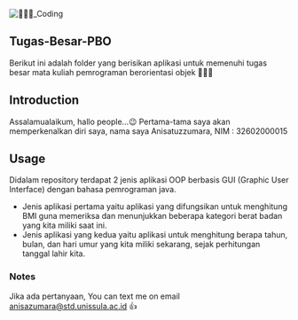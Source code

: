 ![👩🏽‍💻_Coding](https://user-images.githubusercontent.com/76422839/148256922-97439797-72a5-40de-9c47-f42d9c049d42.png)

## Tugas-Besar-PBO
Berikut ini adalah folder yang berisikan aplikasi untuk memenuhi tugas besar mata kuliah pemrograman berorientasi objek :woman_student::page_facing_up: 

## Introduction
Assalamualaikum, hallo people...:wink:
Pertama-tama saya akan memperkenalkan diri saya, nama saya Anisatuzzumara, NIM : 32602000015

## Usage
Didalam repository terdapat 2 jenis aplikasi OOP berbasis GUI (Graphic User Interface) dengan bahasa pemrograman java. 
- Jenis aplikasi pertama yaitu aplikasi yang difungsikan untuk menghitung BMI guna memeriksa dan menunjukkan beberapa kategori berat badan yang kita miliki saat ini. 
- Jenis aplikasi yang kedua yaitu aplikasi untuk menghitung berapa tahun, bulan, dan hari umur yang kita miliki sekarang, sejak perhitungan tanggal lahir kita.

### Notes
 Jika ada pertanyaan, You can text me on email anisazumara@std.unissula.ac.id :thumbsup:

